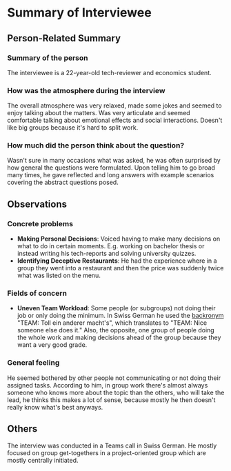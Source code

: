 # Summary of Interviewee

## Person-Related Summary

### Summary of the person
The interviewee is a 22-year-old tech-reviewer and economics student. 

### How was the atmosphere during the interview
The overall atmosphere was very relaxed, made some jokes and seemed to enjoy talking about the matters. Was very articulate and seemed comfortable talking about emotional effects and social interactions. Doesn't like big groups because it's hard to split work.

### How much did the person think about the question?
Wasn't sure in many occasions what was asked, he was often surprised by how general the questions were formulated. Upon telling him to go broad many times, he gave reflected and long answers with example scenarios covering the abstract questions posed.

## Observations

### Concrete problems
* **Making Personal Decisions**: Voiced having to make many decisions on what to do in certain moments. E.g. working on bachelor thesis or instead writing his tech-reports and solving university quizzes.
* **Identifying Deceptive Restaurants**: He had the experience where in a group they went into a restaurant and then the price was suddenly twice what was listed on the menu.

### Fields of concern
* **Uneven Team Workload**: Some people (or subgroups) not doing their job or only doing the minimum. In Swiss German he used the [backronym](https://en.wikipedia.org/wiki/Backronym) "TEAM: Toll ein anderer macht's", which translates to "TEAM: Nice someone else does it." Also, the opposite, one group of people doing the whole work and making decisions ahead of the group because they want a very good grade.

### General feeling
He seemed bothered by other people not communicating or not doing their assigned tasks. According to him, in group work there's almost always someone who knows more about the topic than the others, who will take the lead, he thinks this makes a lot of sense, because mostly he then doesn't really know what's best anyways.

## Others
The interview was conducted in a Teams call in Swiss German. He mostly focused on group get-togethers in a project-oriented group which are mostly centrally initiated.